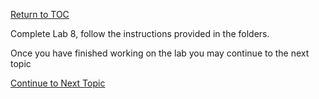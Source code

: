 <a href="https://github.com/CyberTrainingUSAF/06-Debugging-Assembly/blob/master/00-Table-of-Contents.md" rel="Return to TOC"> Return to TOC </a>

Complete Lab 8, follow the instructions provided in the folders.

Once you have finished working on the lab you may continue to the next topic


<a href="https://github.com/CyberTrainingUSAF/06-Debugging-Assembly/blob/master/04_ASM_Control_Flow/04_Calls.md" rel="Continue to Next Topic"> Continue to Next Topic </a>
